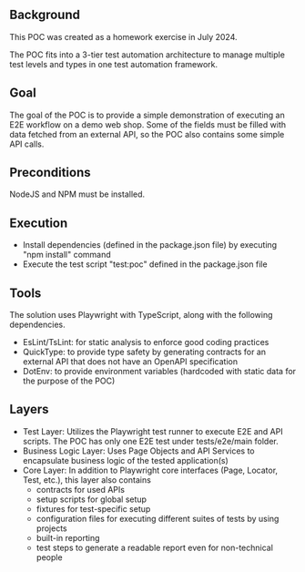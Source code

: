 ## Background

This POC was created as a homework exercise in July 2024.

The POC fits into a 3-tier test automation architecture to manage multiple test levels and types in one test automation framework.

## Goal

The goal of the POC is to provide a simple demonstration of executing an E2E workflow on a demo web shop.
Some of the fields must be filled with data fetched from an external API, so the POC also contains some simple API calls.

## Preconditions

NodeJS and NPM must be installed.

## Execution

- Install dependencies (defined in the package.json file) by executing "npm install" command
- Execute the test script "test:poc" defined in the package.json file

## Tools

The solution uses Playwright with TypeScript, along with the following dependencies.
- EsLint/TsLint: for static analysis to enforce good coding practices
- QuickType: to provide type safety by generating contracts for an external API that does not have an OpenAPI specification 
- DotEnv: to provide environment variables (hardcoded with static data for the purpose of the POC)

## Layers

- Test Layer: Utilizes the Playwright test runner to execute E2E and API scripts. The POC has only one E2E test under tests/e2e/main folder. 
- Business Logic Layer: Uses Page Objects and API Services to encapsulate business logic of the tested application(s)
- Core Layer: In addition to Playwright core interfaces (Page, Locator, Test, etc.), this layer also contains 
  - contracts for used APIs
  - setup scripts for global setup
  - fixtures for test-specific setup
  - configuration files for executing different suites of tests by using projects
  - built-in reporting
  - test steps to generate a readable report even for non-technical people

